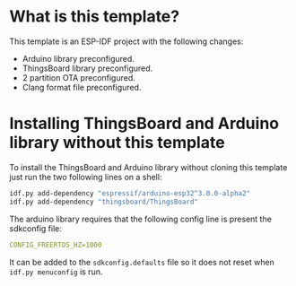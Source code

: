 # What is this template?

This template is an ESP-IDF project with the following changes:
- Arduino library preconfigured.
- ThingsBoard library preconfigured.
- 2 partition OTA preconfigured.
- Clang format file preconfigured.

# Installing ThingsBoard and Arduino library without this template

To install the ThingsBoard and Arduino library without cloning this template just run the two following lines on a shell:

```sh
idf.py add-dependency "espressif/arduino-esp32^3.0.0-alpha2"
idf.py add-dependency "thingsboard/ThingsBoard"
```

The arduino library requires that the following config line is present the sdkconfig file:

```yml
CONFIG_FREERTOS_HZ=1000
```

It can be added to the `sdkconfig.defaults` file so it does not reset when `idf.py menuconfig` is run.